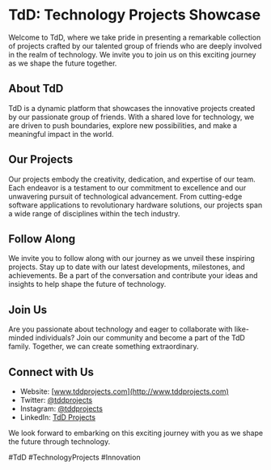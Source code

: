 # TdD: Technology Projects Showcase

Welcome to TdD, where we take pride in presenting a remarkable collection of projects crafted by our talented group of friends who are deeply involved in the realm of technology. We invite you to join us on this exciting journey as we shape the future together.

## About TdD

TdD is a dynamic platform that showcases the innovative projects created by our passionate group of friends. With a shared love for technology, we are driven to push boundaries, explore new possibilities, and make a meaningful impact in the world.

## Our Projects

Our projects embody the creativity, dedication, and expertise of our team. Each endeavor is a testament to our commitment to excellence and our unwavering pursuit of technological advancement. From cutting-edge software applications to revolutionary hardware solutions, our projects span a wide range of disciplines within the tech industry.

## Follow Along

We invite you to follow along with our journey as we unveil these inspiring projects. Stay up to date with our latest developments, milestones, and achievements. Be a part of the conversation and contribute your ideas and insights to help shape the future of technology.

## Join Us

Are you passionate about technology and eager to collaborate with like-minded individuals? Join our community and become a part of the TdD family. Together, we can create something extraordinary.

## Connect with Us

- Website: [www.tddprojects.com](http://www.tddprojects.com)
- Twitter: [@tddprojects](https://twitter.com/tddprojects)
- Instagram: [@tddprojects](https://www.instagram.com/tddprojects)
- LinkedIn: [TdD Projects](https://www.linkedin.com/company/tdd-projects)

We look forward to embarking on this exciting journey with you as we shape the future through technology.

\#TdD #TechnologyProjects #Innovation
